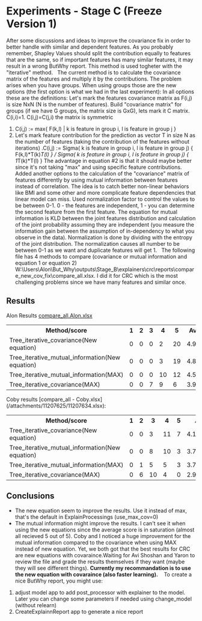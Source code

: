 # Experiments - Stage C (Freeze Version 1)
After some discussions and ideas to improve the covariance fix in order to better handle with similar and dependent features.
As you probably remember, Shapley Values should split the contribution equally to features that are the same,
so if important features has many similar features, it may result in a wrong ButWhy report.
This method is used togheter with the "iterative" method.
 
The current method is to calculate the covariance matrix of the features and multiply it by the contributions. The problem arises when you have groups.
When using groups those are the new options (the first option is what we had in the last experiment):
In all options these are the definitions:
Let's mark the features covariance matrix as F(i,j) is size NxN (N is the number of features). Build "covariance matrix" for groups (if we have G groups, the matrix size is GxG), lets mark it C matrix. C(i,i)=1. C(i,j)=C(j,i) the matrix is symmetric

1. C(i,j) := max{ F(k,l) | k is feature in group i, l is feature in group j }
2. Let's mark feature contribution for the prediction as vector T in size N as the number of features (taking the contribution of the features without iterations) .C(i,j) := Sigma( k is feature in group i, l is feature in group j) { F(k,l)*T(k)*T(l) } / Sigma( k is feature in group i, l is feature in group j) { 1*T(k)*T(l) }
The advantage in equation #2 is that it should maybe better since it's not taking "max" and using specific feature contributions.
 
Added another options to the calculation of the "covariance" matrix of features differently by using mutual information between features instead of correlation. The idea is to catch better non-linear behaviors like BMI and some other and more complicate feature dependencies that linear model can miss.
Used normalization factor to control the values to be between 0-1. 0 - the features are independent, 1 - you can determine the second feature from the first feature.
The equation for mutual information is KLD between the joint features distribution and calculation of the joint probability assuming they are independent (you measure the information gain between the assumption of in-dependency to what you observe in the data). Normalization is done by dividing with the entropy of the joint distribution. The normalization causes all number to be between 0-1 as we want and duplicate features will get 1.
 
The following file has 4 methods to compare (covariance or mutual information and equation 1 or equation 2) W:\Users\Alon\But_Why\outputs\Stage_B\explainers\crc\reports\compare_new_cov_fix\compare_all.xlsx.
I did it for CRC which is the most challenging problems since we have many features and similar once.
## Results
Alon Results [compare_all.Alon.xlsx](/attachments/11207625/11207623.xlsx)
<table><tbody>
<tr>
<th>Method/score</th>
<th>1</th>
<th>2</th>
<th>3</th>
<th>4</th>
<th>5</th>
<th>Average</th>
<th>Average_0.5</th>
</tr>
<tr>
<td>Tree_iterative_covariance(New equation)</td>
<td>0</td>
<td>0</td>
<td>0</td>
<td>2</td>
<td>20</td>
<td>4.909091</td>
<td>2.214607252</td>
</tr>
<tr>
<td>Tree_iterative_mutual_information(New equation)</td>
<td>0</td>
<td>0</td>
<td>0</td>
<td>3</td>
<td>19</td>
<td>4.863636</td>
<td>2.20387689</td>
</tr>
<tr>
<td>Tree_iterative_mutual_information(MAX)</td>
<td>0</td>
<td>0</td>
<td>0</td>
<td>10</td>
<td>12</td>
<td>4.545455</td>
<td>2.128764351</td>
</tr>
<tr>
<td>Tree_iterative_covariance(MAX)</td>
<td>0</td>
<td>0</td>
<td>7</td>
<td>9</td>
<td>6</td>
<td>3.954545</td>
<td>1.979125614</td>
</tr>
</tbody></table>
Coby results [compare_all - Coby.xlsx](/attachments/11207625/11207634.xlsx):
<table><tbody>
<tr>
<th>Method/score</th>
<th>1</th>
<th>2</th>
<th>3</th>
<th>4</th>
<th>5</th>
<th>Average</th>
<th>Average_0.5</th>
</tr>
<tr>
<td>Tree_iterative_covariance(New equation)</td>
<td>0</td>
<td>0</td>
<td>3</td>
<td>11</td>
<td>7</td>
<td>4.19047619</td>
<td>2.04041087</td>
</tr>
<tr>
<td>Tree_iterative_mutual_information(New equation)</td>
<td>0</td>
<td>0</td>
<td>8</td>
<td>10</td>
<td>3</td>
<td>3.761904762</td>
<td>1.931648114</td>
</tr>
<tr>
<td>Tree_iterative_mutual_information(MAX)</td>
<td>0</td>
<td>1</td>
<td>5</td>
<td>5</td>
<td>3</td>
<td>3.714285714</td>
<td>1.913047967</td>
</tr>
<tr>
<td>Tree_iterative_covariance(MAX)</td>
<td>0</td>
<td>6</td>
<td>10</td>
<td>4</td>
<td>0</td>
<td>2.9</td>
<td>1.690289472</td>
</tr>
</tbody></table>

## Conclusions
- The new equation seem to improve the results. Use it instead of max, that's the default in ExplainProcessings (use_max_cov=0)
- The mutual information might improve the results. I can't see it when using the new equations since the average score is in saturation (almost all recieved 5 out of 5). Coby and I noticed a huge improvement for the mutual information compared to the covariance when using MAX instead of new equation. Yet, we both got that the best results for CRC are new equations with covaraince.Waiting for Avi Shoshan and Yaron to review the file and grade the results themselves if they want (maybe they will see different things). **Currently my recommandation is to use the new equation with covaraince (also faster learning).** 
 
To create a nice ButWhy report, you might use:

1. adjust model app to add post_processor with explainer to the model. Later you can change some parameters if needed using change_model (without relearn)
2. CreateExplainnReport app to generate a nice report
 
